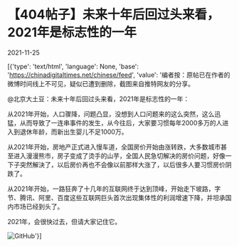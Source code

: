 # 【404帖子】未来十年后回过头来看，2021年是标志性的一年

2021-11-25

[{'type': 'text/html', 'language': None, 'base': 'https://chinadigitaltimes.net/chinese/feed', 'value': '编者按：原帖已在作者的微博时间线上不可见，疑似已遭到删除，截图来自推特网友的分享。

@北京大土豆：未来十年后回过头来看，2021年是标志性的一年：

从2021年开始，人口骤降，问题凸显，没想到人口问题来的这么突然，这么迅猛，从而导致了一连串事件的发生，从今往后，大家要习惯每年2000多万的人进入到退休年龄，而新出生婴儿不足1000万。

从2021年开始，房地产正式进入慢车道，全国房价开始由涨转跌，大多数城市甚至进入漫漫熊市，房子变成了烫手的山芋，全国人民急切解决的房价问题，好像一下子突然解決了，以后房价再也不会像以前那样大涨了，以后很多人要习惯房价阴跌了。

从2021年开始，一路狂奔了十几年的互联网终于达到顶峰，开始走下坡路，字节、腾讯、阿里、百度这些互联网巨头首次出现集体性的利润增速下降，并坦承国内市场已经到头了。

2021年，会很快过去，但请大家记住它。

![GitHub](https://chinadigitaltimes.net/chinese/files/2021/11/image-1637819513502.png)'}]